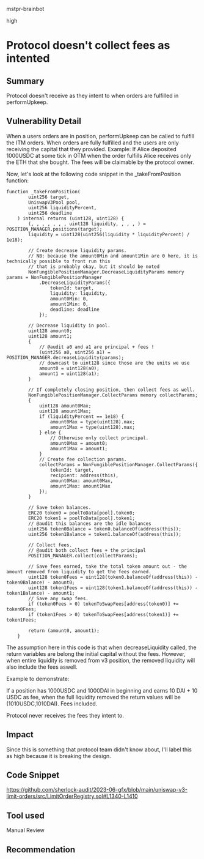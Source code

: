 mstpr-brainbot

high

# Protocol doesn't collect fees as intented

## Summary
Protocol doesn't receive as they intent to when orders are fulfilled in performUpkeep. 
## Vulnerability Detail
When a users orders are in position, performUpkeep can be called to fulfill the ITM orders. When orders are fully fulfilled and the users are only receiving the capital that they provided. Example: If Alice deposited 1000USDC at some tick in OTM when the order fulfills Alice receives only the ETH that she bought. The fees will be claimable by the protocol owner.

Now, let's look at the following code snippet in the _takeFromPosition function:

```solidity
function _takeFromPosition(
        uint256 target,
        UniswapV3Pool pool,
        uint256 liquidityPercent,
        uint256 deadline
    ) internal returns (uint128, uint128) {
        (, , , , , , , uint128 liquidity, , , , ) = POSITION_MANAGER.positions(target);
        liquidity = uint128(uint256(liquidity * liquidityPercent) / 1e18);

        // Create decrease liquidity params.
        // NB: because the amount0Min and amount1Min are 0 here, it is technically possible to front run this
        // that is probably okay, but it should be noted
        NonFungiblePositionManager.DecreaseLiquidityParams memory params = NonFungiblePositionManager
            .DecreaseLiquidityParams({
                tokenId: target,
                liquidity: liquidity,
                amount0Min: 0,
                amount1Min: 0,
                deadline: deadline
            });

        // Decrease liquidity in pool.
        uint128 amount0;
        uint128 amount1;
        {
            // @audit a0 and a1 are principal + fees !
            (uint256 a0, uint256 a1) = POSITION_MANAGER.decreaseLiquidity(params);
            // downcast to uint128 since those are the units we use
            amount0 = uint128(a0);
            amount1 = uint128(a1);
        }

        // If completely closing position, then collect fees as well.
        NonFungiblePositionManager.CollectParams memory collectParams;
        {
            uint128 amount0Max;
            uint128 amount1Max;
            if (liquidityPercent == 1e18) {
                amount0Max = type(uint128).max;
                amount1Max = type(uint128).max;
            } else {
                // Otherwise only collect principal.
                amount0Max = amount0;
                amount1Max = amount1;
            }
            // Create fee collection params.
            collectParams = NonFungiblePositionManager.CollectParams({
                tokenId: target,
                recipient: address(this),
                amount0Max: amount0Max,
                amount1Max: amount1Max
            });
        }

        // Save token balances.
        ERC20 token0 = poolToData[pool].token0;
        ERC20 token1 = poolToData[pool].token1;
        // @audit this balances are the idle balances
        uint256 token0Balance = token0.balanceOf(address(this));
        uint256 token1Balance = token1.balanceOf(address(this));

        // Collect fees.
        // @audit both collect fees + the principal
        POSITION_MANAGER.collect(collectParams);

        // Save fees earned, take the total token amount out - the amount removed from liquidity to get the fees earned.
        uint128 token0Fees = uint128(token0.balanceOf(address(this)) - token0Balance) - amount0;
        uint128 token1Fees = uint128(token1.balanceOf(address(this)) - token1Balance) - amount1;
        // Save any swap fees.
        if (token0Fees > 0) tokenToSwapFees[address(token0)] += token0Fees;
        if (token1Fees > 0) tokenToSwapFees[address(token1)] += token1Fees;

        return (amount0, amount1);
    }
```

The assumption here in this code is that when decreaseLiquidity called, the return variables are belong the initial capital without the fees. However, when entire liquidity is removed from v3 position, the removed liquidity will also include the fees aswell. 

Example to demonstrate:

If a position has 1000USDC and 1000DAI in beginning and earns 10 DAI + 10 USDC as fee, when the full liquidity removed the return values will be (1010USDC,1010DAI). Fees included.

Protocol never receives the fees they intent to. 
## Impact
Since this is something that protocol team didn't know about, I'll label this as high because it is breaking the design.
## Code Snippet
https://github.com/sherlock-audit/2023-06-gfx/blob/main/uniswap-v3-limit-orders/src/LimitOrderRegistry.sol#L1340-L1410
## Tool used

Manual Review

## Recommendation
